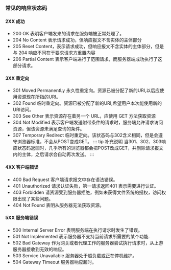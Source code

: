 ### 常见的响应状态码
#### 2XX 成功
- 200 OK 表明客户端发来的请求在服务端被正常处理了。
- 204 No Content 表示请求成功，但响应报文不含实体的主体部分
- 205 Reset Content，表示请求成功，但响应报文不含实体的主体部分，但是与 204 响应不同在于要求请求方重置内容
- 206 Partial Content 表示客户端进行了范围请求，而服务器端成功执行了这部分请求。
#### 3XX 重定向
- 301 Moved PermanentLy 永久性重定向。资源已被分配了新的URI,以后应使用资源现在所指的URI。
- 302 Found 临时重定向。资源已被分配了新的URI,希望用户本次能使用新的URI访问。
- 303 See Other 表示资源存在着另一个 URL，应使用 GET 方法获取资源
- 304 Not Modified 表示客户端发送附带条件的请求时，服务端允许请求访问资源，但该资源未满足查询的条件。
- 307 Temporary Redirect 临时重定向。该状态码与302含义相同，但是会遵守浏览器标准，不会从POST变成GET。
::: tip 补充说明
当301、302、303响应状态码返回时，几乎所有的浏览器都会把POST改成GET，并删除请求报文内的主体，之后请求会自动再次发送。
:::

#### 4XX 客户端错误
- 400 Bad Request 客户端请求报文中存在语法错误。
- 401 Unauthorized 请求认证失败，第一请求返回401 表示需要进行认证。
- 403 Forbidden 请资源受到服务器拒绝，例如未获得文件系统的授权，访问权限出现了某些问题。
- 404 Not Found 表明从服务器无法获取资源。

#### 5XX 服务端错误
- 500 Internal Server Error 表明服务端在执行请求时发生了错误。
- 501 Not Implemented 表示服务器不支持当前请求所需要的某个功能.
- 502 Bad Gateway 作为网关或者代理工作的服务器尝试执行请求时，从上游服务器接收到无效的响应。
- 503 Service Unavailable 服务器处于超负载或正在停机维护。
- 504 Gateway Timeout 服务器响应超时。

